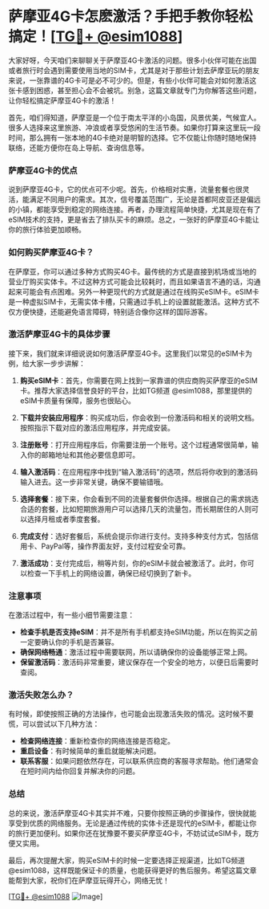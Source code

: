 # 萨摩亚4G卡怎麽激活？手把手教你轻松搞定！[[TG💪+ @esim1088](https://t.me/s/esim1088)]

大家好呀，今天咱们来聊聊关于萨摩亚4G卡激活的问题。很多小伙伴可能在出国或者旅行时会遇到需要使用当地的SIM卡，尤其是对于那些计划去萨摩亚玩的朋友来说，一张靠谱的4G卡可是必不可少的。但是，有些小伙伴可能会对如何激活这张卡感到困惑，甚至担心会不会被坑。别急，这篇文章就专门为你解答这些问题，让你轻松搞定萨摩亚4G卡的激活！

首先，咱们得知道，萨摩亚是一个位于南太平洋的小岛国，风景优美，气候宜人。很多人选择来这里旅游、冲浪或者享受悠闲的生活节奏。如果你打算来这里玩一段时间，那么拥有一张本地的4G卡绝对是明智的选择。它不仅能让你随时随地保持联络，还能方便你在岛上导航、查询信息等。

### **萨摩亚4G卡的优点**

说到萨摩亚4G卡，它的优点可不少呢。首先，价格相对实惠，流量套餐也很灵活，能满足不同用户的需求。其次，信号覆盖范围广，无论是首都阿皮亚还是偏远的小镇，都能享受到稳定的网络连接。再者，办理流程简单快捷，尤其是现在有了eSIM技术的支持，更是省去了排队买卡的麻烦。总之，一张好的萨摩亚4G卡能让你的旅行体验更加顺畅。

### **如何购买萨摩亚4G卡？**

在萨摩亚，你可以通过多种方式购买4G卡。最传统的方式是直接到机场或当地的营业厅购买实体卡。不过这种方式可能会比较耗时，而且如果语言不通的话，沟通起来可能会有点困难。另外一种更现代的方式就是通过在线购买eSIM卡。eSIM卡是一种虚拟SIM卡，无需实体卡槽，只需通过手机上的设置就能激活。这种方式不仅方便快捷，还能避免语言障碍，特别适合像你这样的国际游客。

### **激活萨摩亚4G卡的具体步骤**

接下来，我们就来详细说说如何激活萨摩亚4G卡。这里我们以常见的eSIM卡为例，给大家一步步讲解：

1. **购买eSIM卡**：首先，你需要在网上找到一家靠谱的供应商购买萨摩亚的eSIM卡。推荐大家选择信誉良好的平台，比如TG频道 @esim1088，那里提供的eSIM卡质量有保障，服务也很贴心。

2. **下载并安装应用程序**：购买成功后，你会收到一份激活码和相关的说明文档。按照指示下载对应的激活应用程序，并完成安装。

3. **注册账号**：打开应用程序后，你需要注册一个账号。这个过程通常很简单，输入你的邮箱地址和其他必要信息即可。

4. **输入激活码**：在应用程序中找到“输入激活码”的选项，然后将你收到的激活码输入进去。这一步非常关键，确保不要输错哦。

5. **选择套餐**：接下来，你会看到不同的流量套餐供你选择。根据自己的需求挑选合适的套餐，比如短期旅游用户可以选择几天的流量包，而长期居住的人则可以选择月租或者季度套餐。

6. **完成支付**：选好套餐后，系统会提示你进行支付。支持多种支付方式，包括信用卡、PayPal等，操作界面友好，支付过程安全可靠。

7. **激活成功**：支付完成后，稍等片刻，你的eSIM卡就会被激活了。此时，你可以检查一下手机上的网络设置，确保已经切换到了新卡。

### **注意事项**

在激活过程中，有一些小细节需要注意：

- **检查手机是否支持eSIM**：并不是所有手机都支持eSIM功能，所以在购买之前一定要确认你的手机是否兼容。
- **确保网络畅通**：激活过程中需要联网，所以请确保你的设备能够正常上网。
- **保留激活码**：激活码非常重要，建议保存在一个安全的地方，以便日后需要时查阅。

### **激活失败怎么办？**

有时候，即使按照正确的方法操作，也可能会出现激活失败的情况。这时候不要慌，可以尝试以下几种方法：

- **检查网络连接**：重新检查你的网络连接是否稳定。
- **重启设备**：有时候简单的重启就能解决问题。
- **联系客服**：如果问题依然存在，可以联系供应商的客服寻求帮助。他们通常会在短时间内给你回复并解决你的问题。

### **总结**

总的来说，激活萨摩亚4G卡其实并不难，只要你按照正确的步骤操作，很快就能享受到优质的网络服务。无论是通过传统的实体卡还是现代的eSIM卡，都能让你的旅行更加便利。如果你还在犹豫要不要买萨摩亚4G卡，不妨试试eSIM卡，既方便又实用。

最后，再次提醒大家，购买eSIM卡的时候一定要选择正规渠道，比如TG频道 @esim1088，这样既能保证卡的质量，也能获得更好的售后服务。希望这篇文章能帮到大家，祝你们在萨摩亚玩得开心，网络无忧！

[[TG💪+ @esim1088](https://t.me/s/esim1088) ![Image](https://i.postimg.cc/4NQfJmqS/Snipaste-2025-05-13-00-14-12.png)]